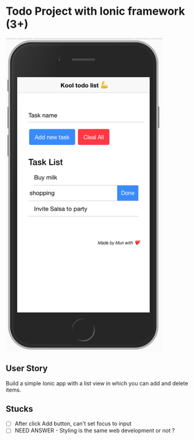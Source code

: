# Todo Project with Ionic framework (3+)

<img src="src/assets/screenshot.png" width="408" />

## User Story

Build a simple Ionic app with a list view in which you can add and delete items.


## Stucks

- [ ] After click Add button, can't set focus to input
- [ ] NEED ANSWER - Styling is the same web development or not ?
